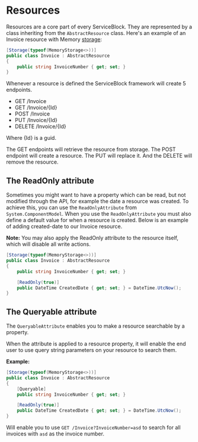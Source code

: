 # Resources

Resources are a core part of every ServiceBlock. They are represented by a class inheriting from the `AbstractResource` class. Here's an example of an Invoice resource with Memory [storage](https://github.com/TheSimpleZ/ServiceBlock/tree/29e77821cf280f319f55327427d6cb2db6dcdca9/docs/Guides/Storage/README.md):

```csharp
[Storage(typeof(MemoryStorage<>))]
public class Invoice : AbstractResource
{
    public string InvoiceNumber { get; set; }
}
```

Whenever a resource is defined the ServiceBlock framework will create 5 endpoints.

* GET /Invoice
* GET /Invoice/{Id}
* POST /Invoice
* PUT /Invoice/{Id}
* DELETE /Invoice/{Id}

Where {Id} is a guid.

The GET endpoints will retrieve the resource from storage. The POST endpoint will create a resource. The PUT will replace it. And the DELETE will remove the resource.

## The ReadOnly attribute

Sometimes you might want to have a property which can be read, but not modified through the API, for example the date a resource was created. To achieve this, you can use the `ReadOnlyAttribute` from `System.ComponentModel`. When you use the `ReadOnlyAttribute` you must also define a default value for when a resource is created. Below is an example of adding created-date to our Invoice resource.

**Note:** You may also apply the ReadOnly attribute to the resource itself, which will disable all write actions.

```csharp
[Storage(typeof(MemoryStorage<>))]
public class Invoice : AbstractResource
{
    public string InvoiceNumber { get; set; }

    [ReadOnly(true)]
    public DateTime CreatedDate { get; set; } = DateTime.UtcNow();
}
```

## The Queryable attribute

The `QueryableAttribute` enables you to make a resource searchable by a property.

When the attribute is applied to a resource property, it will enable the end user to use query string parameters on your resource to search them.

**Example:**

```csharp
[Storage(typeof(MemoryStorage<>))]
public class Invoice : AbstractResource
{
    [Queryable]
    public string InvoiceNumber { get; set; }

    [ReadOnly(true)]
    public DateTime CreatedDate { get; set; } = DateTime.UtcNow();
}
```

Will enable you to use `GET /Invoice?InvoiceNumber=asd` to search for all invoices with `asd` as the invoice number.

